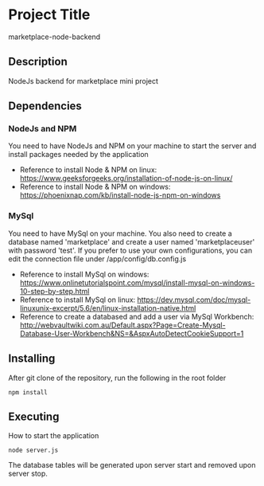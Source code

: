 # Project Title

marketplace-node-backend

## Description

NodeJs backend for marketplace mini project

## Dependencies

### NodeJs and NPM

You need to have NodeJs and NPM on your machine to start the server and install packages needed by the application

- Reference to install Node & NPM on linux: https://www.geeksforgeeks.org/installation-of-node-js-on-linux/
- Reference to install Node & NPM on windows: https://phoenixnap.com/kb/install-node-js-npm-on-windows

### MySql

You need to have MySql on your machine. 
You also need to create a database named 'marketplace' and create a user named 'marketplaceuser' with password 'test'.
If you prefer to use your own configurations, you can edit the connection file under /app/config/db.config.js

- Reference to install MySql on windows: https://www.onlinetutorialspoint.com/mysql/install-mysql-on-windows-10-step-by-step.html
- Reference to install MySql on linux: https://dev.mysql.com/doc/mysql-linuxunix-excerpt/5.6/en/linux-installation-native.html
- Reference to create a databased and add a user via MySql Workbench: http://webvaultwiki.com.au/Default.aspx?Page=Create-Mysql-Database-User-Workbench&NS=&AspxAutoDetectCookieSupport=1


## Installing

After git clone of the repository, run the following in the root folder

```
npm install
```

## Executing

How to start the application

```
node server.js
```
The database tables will be generated upon server start and removed upon server stop.
